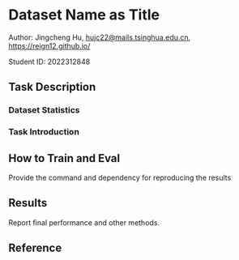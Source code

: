 # Dataset Name as Title

Author: Jingcheng Hu, hujc22@mails.tsinghua.edu.cn, https://reign12.github.io/

Student ID: 2022312848

## Task Description
### Dataset Statistics
### Task Introduction


## How to Train and Eval
Provide the command and dependency for reproducing the results

## Results
Report final performance and other methods.

## Reference
